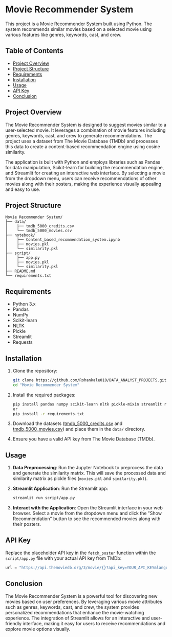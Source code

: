 # Movie Recommender System

This project is a Movie Recommender System built using Python. The system recommends similar movies based on a selected movie using various features like genres, keywords, cast, and crew.

## Table of Contents
- [Project Overview](#project-overview)
- [Project Structure](#project-structure)
- [Requirements](#requirements)
- [Installation](#installation)
- [Usage](#usage)
- [API Key](#api-key)
- [Conclusion](#conclusion)

## Project Overview 
The Movie Recommender System is designed to suggest movies similar to a user-selected movie. It leverages a combination of movie features including genres, keywords, cast, and crew to generate recommendations. The project uses a dataset from The Movie Database (TMDb) and processes this data to create a content-based recommendation engine using cosine similarity.

The application is built with Python and employs libraries such as Pandas for data manipulation, Scikit-learn for building the recommendation engine, and Streamlit for creating an interactive web interface. By selecting a movie from the dropdown menu, users can receive recommendations of other movies along with their posters, making the experience visually appealing and easy to use.


## Project Structure

```plaintext
Movie Recommender System/
├── data/
│    ├── tmdb_5000_credits.csv
│    └── tmdb_5000_movies.csv
├── notebook/
│    ├── Content_based_recommendation_system.ipynb
│    ├── movies.pkl
│    └── similarity.pkl    
├── script/
│    ├── app.py
│    ├── movies.pkl
│    └── similarity.pkl
├── README.md
└── requirements.txt
```

## Requirements

- Python 3.x
- Pandas
- NumPy
- Scikit-learn
- NLTK
- Pickle
- Streamlit
- Requests

## Installation

1. Clone the repository:
    ```sh
    git clone https://github.com/Rohankale010/DATA_ANALYST_PROJECTS.git
    cd "Movie Recommender System"
    ```

2. Install the required packages:
    ```sh
    pip install pandas numpy scikit-learn nltk pickle-mixin streamlit requests
    or 
    pip install -r requirements.txt
    ```

3. Download the datasets ([tmdb_5000_credits.csv](https://www.kaggle.com/datasets/tmdb/tmdb-movie-metadata/data) and [tmdb_5000_movies.csv](https://www.kaggle.com/datasets/tmdb/tmdb-movie-metadata/data)) and place them in the `data/` directory.

4. Ensure you have a valid API key from The Movie Database (TMDb).

## Usage

1. **Data Preprocessing**: Run the Jupyter Notebook to preprocess the data and generate the similarity matrix. This will save the processed data and similarity matrix as pickle files (`movies.pkl` and `similarity.pkl`).

2. **Streamlit Application**: Run the Streamlit app:
    ```sh
    streamlit run script/app.py
    ```

3. **Interact with the Application**: Open the Streamlit interface in your web browser. Select a movie from the dropdown menu and click the "Show Recommendation" button to see the recommended movies along with their posters.

## API Key

Replace the placeholder API key in the `fetch_poster` function within the `script/app.py` file with your actual API key from TMDb:
```python
url = "https://api.themoviedb.org/3/movie/{}?api_key=YOUR_API_KEY&language=en-US".format(movie_id)
```

## Conclusion

The Movie Recommender System is a powerful tool for discovering new movies based on user preferences. By leveraging various movie attributes such as genres, keywords, cast, and crew, the system provides personalized recommendations that enhance the movie-watching experience. The integration of Streamlit allows for an interactive and user-friendly interface, making it easy for users to receive recommendations and explore movie options visually.

